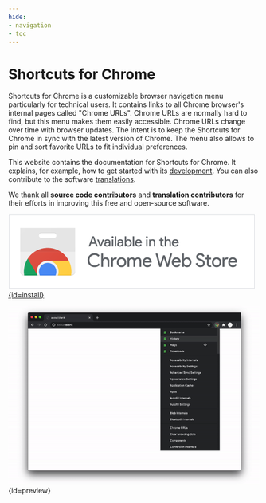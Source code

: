 ```yaml
---
hide:
- navigation
- toc
---
```


# Shortcuts for Chrome

Shortcuts for Chrome is a customizable browser navigation menu particularly for technical users.
It contains links to all Chrome browser's internal pages called "Chrome URLs".
Chrome URLs are normally hard to find, but this menu makes them easily accessible.
Chrome URLs change over time with browser updates.
The intent is to keep the Shortcuts for Chrome in sync with the latest version of Chrome.
The menu also allows to pin and sort favorite URLs to fit individual preferences.

This website contains the documentation for Shortcuts for Chrome.
It explains, for example, how to get started with its [development](start.md).
You can also contribute to the software [translations](translate.md).

We thank all [**source code contributors**](https://github.com/MobileFirstLLC/shortcuts-for-chrome/graphs/contributors) 
and [**translation contributors**](https://poeditor.com/contributors/project?id_project=440791)
for their efforts in improving this free and open-source software. 

[![install at chrome web store][badge]{id=install}][cws]

!["preview][preview]{id=preview}
 
[cws]: https://chrome.google.com/webstore/detail/jnmekaomnicdcpgdndekkmojfomifjal
[badge]: https://raw.githubusercontent.com/MobileFirstLLC/shortcuts-for-chrome/main/assets/badge.png
[preview]: https://raw.githubusercontent.com/MobileFirstLLC/shortcuts-for-chrome/main/assets/preview.gif
[user_shield]: https://img.shields.io/chrome-web-store/users/jnmekaomnicdcpgdndekkmojfomifjal?style=flat-square
[rate_shield]: https://img.shields.io/chrome-web-store/stars/jnmekaomnicdcpgdndekkmojfomifjal?style=flat-square
